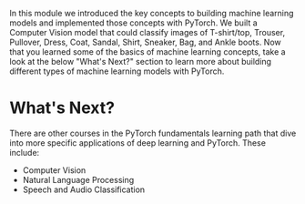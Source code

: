 In this module we introduced the key concepts to building machine learning models and implemented those concepts with PyTorch. We built a Computer Vision model that could classify images of T-shirt/top, Trouser, Pullover, Dress, Coat, Sandal, Shirt, Sneaker, Bag, and Ankle boots. Now that you learned some of the basics of machine learning concepts, take a look at the below "What's Next?" section to learn more about building different types of machine learning models with PyTorch.

# What's Next?

There are other courses in the PyTorch fundamentals learning path that dive into more specific applications of deep learning and PyTorch. These include:

- Computer Vision
- Natural Language Processing
- Speech and Audio Classification
